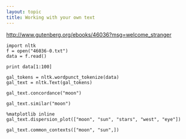 ```yaml
---
layout: topic
title: Working with your own text
---
```


http://www.gutenberg.org/ebooks/46036?msg=welcome_stranger


~~~{.python}
import nltk
f = open("46036-0.txt")
data = f.read()
~~~


~~~{.python}
print data[1:100]
~~~


~~~{.python}
gal_tokens = nltk.wordpunct_tokenize(data)
gal_text = nltk.Text(gal_tokens)
~~~


~~~{.python}
gal_text.concordance("moon")
~~~


~~~{.python}
gal_text.similar("moon")
~~~



~~~.{python}
%matplotlib inline
gal_text.dispersion_plot(["moon", "sun", "stars", "west", "eye"])
~~~


~~~{.python}
gal_text.common_contexts(["moon", "sun",])
~~~
